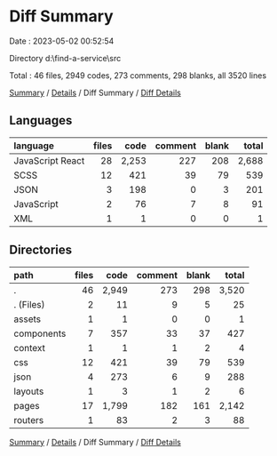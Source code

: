 # Diff Summary

Date : 2023-05-02 00:52:54

Directory d:\\find-a-service\\src

Total : 46 files,  2949 codes, 273 comments, 298 blanks, all 3520 lines

[Summary](results.md) / [Details](details.md) / Diff Summary / [Diff Details](diff-details.md)

## Languages
| language | files | code | comment | blank | total |
| :--- | ---: | ---: | ---: | ---: | ---: |
| JavaScript React | 28 | 2,253 | 227 | 208 | 2,688 |
| SCSS | 12 | 421 | 39 | 79 | 539 |
| JSON | 3 | 198 | 0 | 3 | 201 |
| JavaScript | 2 | 76 | 7 | 8 | 91 |
| XML | 1 | 1 | 0 | 0 | 1 |

## Directories
| path | files | code | comment | blank | total |
| :--- | ---: | ---: | ---: | ---: | ---: |
| . | 46 | 2,949 | 273 | 298 | 3,520 |
| . (Files) | 2 | 11 | 9 | 5 | 25 |
| assets | 1 | 1 | 0 | 0 | 1 |
| components | 7 | 357 | 33 | 37 | 427 |
| context | 1 | 1 | 1 | 2 | 4 |
| css | 12 | 421 | 39 | 79 | 539 |
| json | 4 | 273 | 6 | 9 | 288 |
| layouts | 1 | 3 | 1 | 2 | 6 |
| pages | 17 | 1,799 | 182 | 161 | 2,142 |
| routers | 1 | 83 | 2 | 3 | 88 |

[Summary](results.md) / [Details](details.md) / Diff Summary / [Diff Details](diff-details.md)